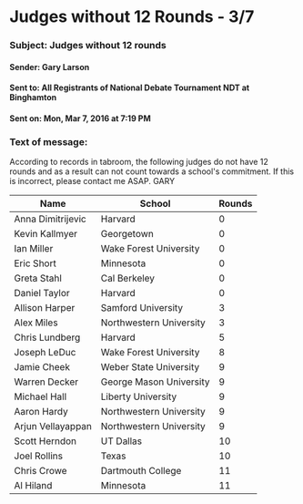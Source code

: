 # Judges without 12 Rounds - 3/7

### Subject:	Judges without 12 rounds
#### Sender:	Gary Larson
#### Sent to:	All Registrants of National Debate Tournament NDT at Binghamton
#### Sent on:	Mon, Mar 7, 2016 at 7:19 PM

### Text of message:
According to records in tabroom, the following judges do not have 12 rounds and as a result can not count towards a school's commitment.  If this is incorrect, please contact me ASAP.  GARY 

| Name | School |Rounds |
| -- | -- | -- |
|Anna Dimitrijevic|Harvard|0|
|Kevin Kallmyer	|Georgetown	|0|
|Ian Miller	|Wake Forest University	|0|
|Eric Short	|Minnesota	|0|
|Greta Stahl	|Cal Berkeley	|0|
|Daniel Taylor	|Harvard	|0|
|Allison Harper	|Samford University	|3|
|Alex Miles	|Northwestern University	|3|
|Chris Lundberg	|Harvard	|5|
|Joseph LeDuc	|Wake Forest University	|8|
|Jamie Cheek	|Weber State University	|9|
|Warren Decker	|George Mason University	|9|
|Michael Hall	|Liberty University	|9|
|Aaron Hardy	|Northwestern University	|9|
|Arjun Vellayappan	|Northwestern University	|9|
|Scott Herndon	|UT Dallas	|10|
|Joel Rollins	|Texas	|10|
|Chris Crowe	|Dartmouth College	|11|
|Al Hiland	|Minnesota	|11|